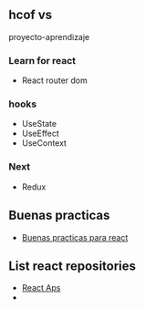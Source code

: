 ## hcof vs

proyecto-aprendizaje

### Learn for react

- React router dom

### hooks

- UseState
- UseEffect
- UseContext

### Next
- Redux

## Buenas practicas
- [Buenas practicas para react](https://kinsta.com/es/blog/practicas-de-react/)

## List react repositories
- [React Aps](https://codewithnico.com/apps-react-para-aprender/)
- 
